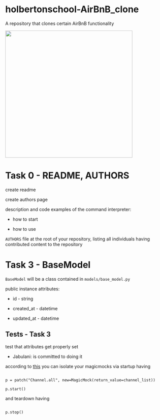 # holbertonschool-AirBnB_clone
A repository that clones certain AirBnB functionality

<p align="left">

  <img src="https://stack.com.au/wp-content/uploads/2016/12/howard.jpg" width="400\"/>

<br>
  
# Task 0 - README, AUTHORS

create readme

create authors page

description and code examples of the command interpreter:

* how to start

* how to use

`AUTHORS` file at the root of your repository, listing all individuals having contributed content to the repository

# Task 3 - BaseModel

`BaseModel` will be a class contained in `models/base_model.py`

public instance attributes:

* id - string

* created_at - datetime

* updated_at - datetime

## Tests - Task 3

test that attributes get properly set

- Jabulani: is committed to doing it

according to [this](https://stackoverflow.com/questions/16310989/python-how-to-unmock-reset-mock-during-testing) you can isolate your magicmocks via startup having

```

p = patch("Channel.all", new=MagicMock(return_value=channel_list))

p.start()

```

and teardown having

```

p.stop()

```